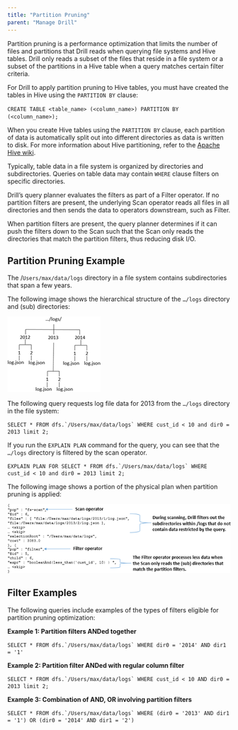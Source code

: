 ```yaml
---
title: "Partition Pruning"
parent: "Manage Drill"
---
```

Partition pruning is a performance optimization that limits the number of
files and partitions that Drill reads when querying file systems and Hive
tables. Drill only reads a subset of the files that reside in a file system or
a subset of the partitions in a Hive table when a query matches certain filter
criteria.

For Drill to apply partition pruning to Hive tables, you must have created the
tables in Hive using the `PARTITION BY` clause:

`CREATE TABLE <table_name> (<column_name>) PARTITION BY (<column_name>);`

When you create Hive tables using the `PARTITION BY` clause, each partition of
data is automatically split out into different directories as data is written
to disk. For more information about Hive partitioning, refer to the [Apache
Hive wiki](https://cwiki.apache.org/confluence/display/Hive/LanguageManual+DDL/#LanguageManualDDL-PartitionedTables).

Typically, table data in a file system is organized by directories and
subdirectories. Queries on table data may contain `WHERE` clause filters on
specific directories.

Drill’s query planner evaluates the filters as part of a Filter operator. If
no partition filters are present, the underlying Scan operator reads all files
in all directories and then sends the data to operators downstream, such as
Filter.

When partition filters are present, the query planner determines if it can
push the filters down to the Scan such that the Scan only reads the
directories that match the partition filters, thus reducing disk I/O.

## Partition Pruning Example

The /`Users/max/data/logs` directory in a file system contains subdirectories
that span a few years.

The following image shows the hierarchical structure of the `…/logs` directory
and (sub) directories:

![](../../img/54.png)

The following query requests log file data for 2013 from the `…/logs`
directory in the file system:

    SELECT * FROM dfs.`/Users/max/data/logs` WHERE cust_id < 10 and dir0 = 2013 limit 2;

If you run the `EXPLAIN PLAN` command for the query, you can see that the`
…/logs` directory is filtered by the scan operator.

    EXPLAIN PLAN FOR SELECT * FROM dfs.`/Users/max/data/logs` WHERE cust_id < 10 and dir0 = 2013 limit 2;

The following image shows a portion of the physical plan when partition
pruning is applied:

![](../../img/21.png)

## Filter Examples

The following queries include examples of the types of filters eligible for
partition pruning optimization:

**Example 1: Partition filters ANDed together**

    SELECT * FROM dfs.`/Users/max/data/logs` WHERE dir0 = '2014' AND dir1 = '1'

**Example 2: Partition filter ANDed with regular column filter**

    SELECT * FROM dfs.`/Users/max/data/logs` WHERE cust_id < 10 AND dir0 = 2013 limit 2;

**Example 3: Combination of AND, OR involving partition filters**

    SELECT * FROM dfs.`/Users/max/data/logs` WHERE (dir0 = '2013' AND dir1 = '1') OR (dir0 = '2014' AND dir1 = '2')

